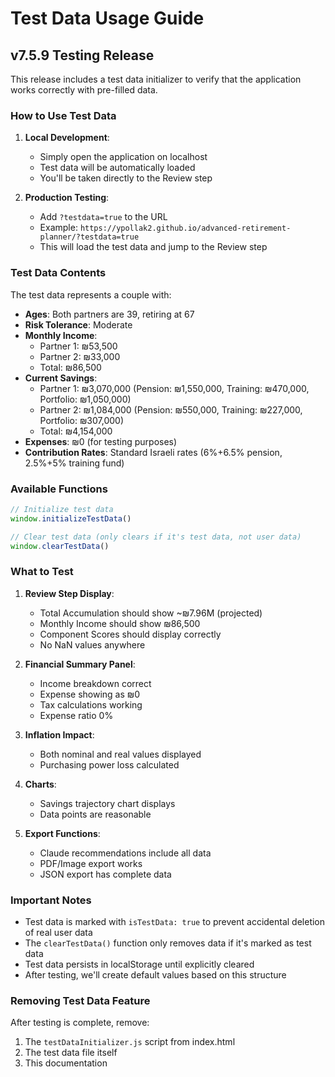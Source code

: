 # Test Data Usage Guide

## v7.5.9 Testing Release

This release includes a test data initializer to verify that the application works correctly with pre-filled data.

### How to Use Test Data

1. **Local Development**:
   - Simply open the application on localhost
   - Test data will be automatically loaded
   - You'll be taken directly to the Review step

2. **Production Testing**:
   - Add `?testdata=true` to the URL
   - Example: `https://ypollak2.github.io/advanced-retirement-planner/?testdata=true`
   - This will load the test data and jump to the Review step

### Test Data Contents

The test data represents a couple with:
- **Ages**: Both partners are 39, retiring at 67
- **Risk Tolerance**: Moderate
- **Monthly Income**: 
  - Partner 1: ₪53,500
  - Partner 2: ₪33,000
  - Total: ₪86,500
- **Current Savings**:
  - Partner 1: ₪3,070,000 (Pension: ₪1,550,000, Training: ₪470,000, Portfolio: ₪1,050,000)
  - Partner 2: ₪1,084,000 (Pension: ₪550,000, Training: ₪227,000, Portfolio: ₪307,000)
  - Total: ₪4,154,000
- **Expenses**: ₪0 (for testing purposes)
- **Contribution Rates**: Standard Israeli rates (6%+6.5% pension, 2.5%+5% training fund)

### Available Functions

```javascript
// Initialize test data
window.initializeTestData()

// Clear test data (only clears if it's test data, not user data)
window.clearTestData()
```

### What to Test

1. **Review Step Display**:
   - Total Accumulation should show ~₪7.96M (projected)
   - Monthly Income should show ₪86,500
   - Component Scores should display correctly
   - No NaN values anywhere

2. **Financial Summary Panel**:
   - Income breakdown correct
   - Expense showing as ₪0
   - Tax calculations working
   - Expense ratio 0%

3. **Inflation Impact**:
   - Both nominal and real values displayed
   - Purchasing power loss calculated

4. **Charts**:
   - Savings trajectory chart displays
   - Data points are reasonable

5. **Export Functions**:
   - Claude recommendations include all data
   - PDF/Image export works
   - JSON export has complete data

### Important Notes

- Test data is marked with `isTestData: true` to prevent accidental deletion of real user data
- The `clearTestData()` function only removes data if it's marked as test data
- Test data persists in localStorage until explicitly cleared
- After testing, we'll create default values based on this structure

### Removing Test Data Feature

After testing is complete, remove:
1. The `testDataInitializer.js` script from index.html
2. The test data file itself
3. This documentation